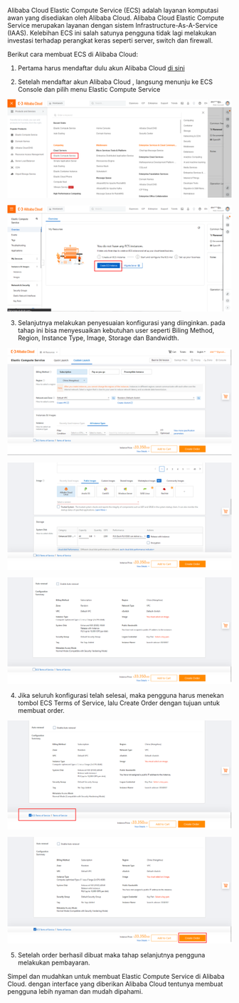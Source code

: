 Alibaba Cloud Elastic Compute Service (ECS) adalah layanan komputasi awan yang disediakan oleh Alibaba Cloud.
Alibaba Cloud Elastic Compute Service merupakan layanan dengan sistem Infrastructure-As-A-Service (IAAS). Kelebihan ECS ini salah satunya pengguna tidak lagi melakukan investasi terhadap perangkat keras seperti server, switch dan firewall.

Berikut cara membuat ECS di Alibaba Cloud:

1. Pertama harus mendaftar dulu akun Alibaba Cloud [di sini](https://www.alibabacloud.com/)

2. Setelah mendaftar akun Alibaba Cloud , langsung menunju ke ECS Console dan pilih menu Elastic Compute Service

![](https://github.com/dikkyryan/daily-progress/blob/main/posts/2023/12-december/16-december-2023/ecs0.png?raw=true)

![](https://github.com/dikkyryan/daily-progress/blob/main/posts/2023/12-december/16-december-2023/ecs1.png?raw=true)

3. Selanjutnya melakukan penyesuaian konfigurasi yang diinginkan. pada tahap ini bisa menyesuaikan kebutuhan user seperti Biling Method, Region, Instance Type, Image, Storage dan Bandwidth.

![](https://github.com/dikkyryan/daily-progress/blob/main/posts/2023/12-december/16-december-2023/ecs2.png?raw=true)

![](https://github.com/dikkyryan/daily-progress/blob/main/posts/2023/12-december/16-december-2023/ecs3.png?raw=true)

![](https://github.com/dikkyryan/daily-progress/blob/main/posts/2023/12-december/16-december-2023/ecs4.png?raw=true)

4. Jika seluruh konfigurasi telah selesai, maka pengguna harus menekan tombol ECS Terms of Service, lalu Create Order dengan tujuan untuk membuat order.

![](https://github.com/dikkyryan/daily-progress/blob/main/posts/2023/12-december/16-december-2023/ecs5.png?raw=true)

![](https://github.com/dikkyryan/daily-progress/blob/main/posts/2023/12-december/16-december-2023/ecs6.png?raw=true)

5. Setelah order berhasil dibuat maka tahap selanjutnya pengguna melakukan pembayaran.

Simpel dan mudahkan untuk membuat Elastic Compute Service di Alibaba Cloud. dengan interface yang diberikan Alibaba Cloud tentunya membuat pengguna lebih nyaman dan mudah dipahami.